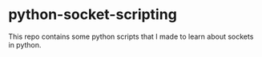 # python-socket-scripting
This repo contains some python scripts that I made to learn about sockets in python.
